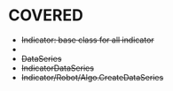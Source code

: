 # COVERED
* ~~Indicator: base class for all indicator~~
* 
* ~~DataSeries~~
* ~~IndicatorDataSeries~~
* ~~Indicator/Robot/Algo.CreateDataSeries~~
